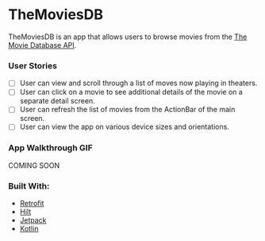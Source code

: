 # TheMoviesDB

TheMoviesDB is an app that allows users to browse movies from the [The Movie Database API](https://developers.themoviedb.org/3/getting-started/introduction).

### User Stories

- [ ] User can view and scroll through a list of moves now playing in theaters.
- [ ] User can click on a movie to see additional details of the movie on a separate detail screen.
- [ ] User can refresh the list of movies from the ActionBar of the main screen.
- [ ] User can view the app on various device sizes and orientations.

### App Walkthrough GIF

COMING SOON
<!--<img src="YOUR_GIF_URL_HERE" width=250><br> -->

### Built With:

* [Retrofit](https://square.github.io/retrofit/)
* [Hilt](https://dagger.dev/hilt/)
* [Jetpack](https://developer.android.com/jetpack/getting-started)
* [Kotlin](https://kotlinlang.org/)
